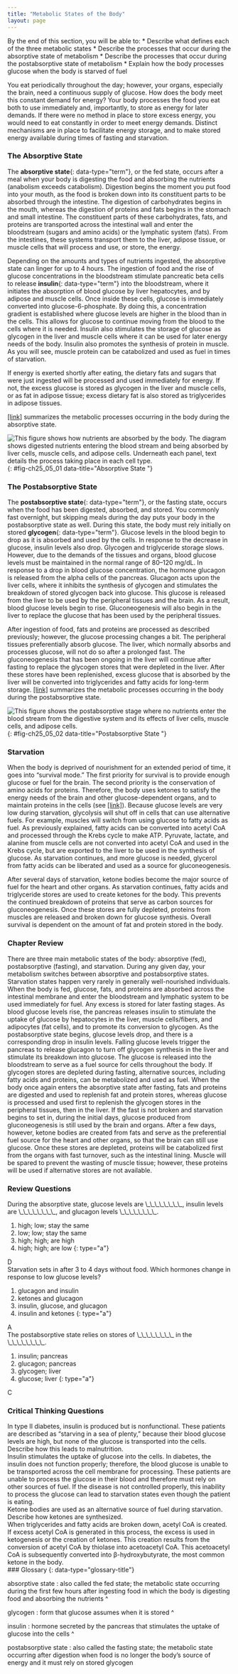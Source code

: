 ```yaml
---
title: "Metabolic States of the Body"
layout: page
---
```



<div data-type="abstract" markdown="1">
By the end of this section, you will be able to:
* Describe what defines each of the three metabolic states
* Describe the processes that occur during the absorptive state of metabolism
* Describe the processes that occur during the postabsorptive state of metabolism
* Explain how the body processes glucose when the body is starved of fuel

</div>

You eat periodically throughout the day; however, your organs, especially the brain, need a continuous supply of glucose. How does the body meet this constant demand for energy? Your body processes the food you eat both to use immediately and, importantly, to store as energy for later demands. If there were no method in place to store excess energy, you would need to eat constantly in order to meet energy demands. Distinct mechanisms are in place to facilitate energy storage, and to make stored energy available during times of fasting and starvation.

### The Absorptive State

The **absorptive state**{: data-type="term"}, or the fed state, occurs after a meal when your body is digesting the food and absorbing the nutrients (anabolism exceeds catabolism). Digestion begins the moment you put food into your mouth, as the food is broken down into its constituent parts to be absorbed through the intestine. The digestion of carbohydrates begins in the mouth, whereas the digestion of proteins and fats begins in the stomach and small intestine. The constituent parts of these carbohydrates, fats, and proteins are transported across the intestinal wall and enter the bloodstream (sugars and amino acids) or the lymphatic system (fats). From the intestines, these systems transport them to the liver, adipose tissue, or muscle cells that will process and use, or store, the energy.

Depending on the amounts and types of nutrients ingested, the absorptive state can linger for up to 4 hours. The ingestion of food and the rise of glucose concentrations in the bloodstream stimulate pancreatic beta cells to release **insulin**{: data-type="term"} into the bloodstream, where it initiates the absorption of blood glucose by liver hepatocytes, and by adipose and muscle cells. Once inside these cells, glucose is immediately converted into glucose-6-phosphate. By doing this, a concentration gradient is established where glucose levels are higher in the blood than in the cells. This allows for glucose to continue moving from the blood to the cells where it is needed. Insulin also stimulates the storage of glucose as glycogen in the liver and muscle cells where it can be used for later energy needs of the body. Insulin also promotes the synthesis of protein in muscle. As you will see, muscle protein can be catabolized and used as fuel in times of starvation.

If energy is exerted shortly after eating, the dietary fats and sugars that were just ingested will be processed and used immediately for energy. If not, the excess glucose is stored as glycogen in the liver and muscle cells, or as fat in adipose tissue; excess dietary fat is also stored as triglycerides in adipose tissues.

[\[link\]](#fig-ch25_05_01) summarizes the metabolic processes occurring in the body during the absorptive state.

 ![This figure shows how nutrients are absorbed by the body. The diagram shows digested nutrients entering the blood stream and being absorbed by liver cells, muscle cells, and adipose cells. Underneath each panel, text details the process taking place in each cell type.](../resources/2521_The_Absorptive_Stage.jpg "During the absorptive state, the body digests food and absorbs the nutrients."){: #fig-ch25_05_01 data-title="Absorptive State "}

### The Postabsorptive State

The **postabsorptive state**{: data-type="term"}, or the fasting state, occurs when the food has been digested, absorbed, and stored. You commonly fast overnight, but skipping meals during the day puts your body in the postabsorptive state as well. During this state, the body must rely initially on stored **glycogen**{: data-type="term"}. Glucose levels in the blood begin to drop as it is absorbed and used by the cells. In response to the decrease in glucose, insulin levels also drop. Glycogen and triglyceride storage slows. However, due to the demands of the tissues and organs, blood glucose levels must be maintained in the normal range of 80–120 mg/dL. In response to a drop in blood glucose concentration, the hormone glucagon is released from the alpha cells of the pancreas. Glucagon acts upon the liver cells, where it inhibits the synthesis of glycogen and stimulates the breakdown of stored glycogen back into glucose. This glucose is released from the liver to be used by the peripheral tissues and the brain. As a result, blood glucose levels begin to rise. Gluconeogenesis will also begin in the liver to replace the glucose that has been used by the peripheral tissues.

After ingestion of food, fats and proteins are processed as described previously; however, the glucose processing changes a bit. The peripheral tissues preferentially absorb glucose. The liver, which normally absorbs and processes glucose, will not do so after a prolonged fast. The gluconeogenesis that has been ongoing in the liver will continue after fasting to replace the glycogen stores that were depleted in the liver. After these stores have been replenished, excess glucose that is absorbed by the liver will be converted into triglycerides and fatty acids for long-term storage. [\[link\]](#fig-ch25_05_02) summarizes the metabolic processes occurring in the body during the postabsorptive state.

 ![This figure shows the postabsorptive stage where no nutrients enter the blood stream from the digestive system and its effects of liver cells, muscle cells, and adipose cells.](../resources/2522_The_Postabsorptive_Stage.jpg "During the postabsorptive state, the body must rely on stored glycogen for energy."){: #fig-ch25_05_02 data-title="Postabsorptive State "}

### Starvation

When the body is deprived of nourishment for an extended period of time, it goes into “survival mode.” The first priority for survival is to provide enough glucose or fuel for the brain. The second priority is the conservation of amino acids for proteins. Therefore, the body uses ketones to satisfy the energy needs of the brain and other glucose-dependent organs, and to maintain proteins in the cells (see [\[link\]](/m46489#fig-ch25_01_01)). Because glucose levels are very low during starvation, glycolysis will shut off in cells that can use alternative fuels. For example, muscles will switch from using glucose to fatty acids as fuel. As previously explained, fatty acids can be converted into acetyl CoA and processed through the Krebs cycle to make ATP. Pyruvate, lactate, and alanine from muscle cells are not converted into acetyl CoA and used in the Krebs cycle, but are exported to the liver to be used in the synthesis of glucose. As starvation continues, and more glucose is needed, glycerol from fatty acids can be liberated and used as a source for gluconeogenesis.

After several days of starvation, ketone bodies become the major source of fuel for the heart and other organs. As starvation continues, fatty acids and triglyceride stores are used to create ketones for the body. This prevents the continued breakdown of proteins that serve as carbon sources for gluconeogenesis. Once these stores are fully depleted, proteins from muscles are released and broken down for glucose synthesis. Overall survival is dependent on the amount of fat and protein stored in the body.

### Chapter Review

There are three main metabolic states of the body: absorptive (fed), postabsorptive (fasting), and starvation. During any given day, your metabolism switches between absorptive and postabsorptive states. Starvation states happen very rarely in generally well-nourished individuals. When the body is fed, glucose, fats, and proteins are absorbed across the intestinal membrane and enter the bloodstream and lymphatic system to be used immediately for fuel. Any excess is stored for later fasting stages. As blood glucose levels rise, the pancreas releases insulin to stimulate the uptake of glucose by hepatocytes in the liver, muscle cells/fibers, and adipocytes (fat cells), and to promote its conversion to glycogen. As the postabsorptive state begins, glucose levels drop, and there is a corresponding drop in insulin levels. Falling glucose levels trigger the pancreas to release glucagon to turn off glycogen synthesis in the liver and stimulate its breakdown into glucose. The glucose is released into the bloodstream to serve as a fuel source for cells throughout the body. If glycogen stores are depleted during fasting, alternative sources, including fatty acids and proteins, can be metabolized and used as fuel. When the body once again enters the absorptive state after fasting, fats and proteins are digested and used to replenish fat and protein stores, whereas glucose is processed and used first to replenish the glycogen stores in the peripheral tissues, then in the liver. If the fast is not broken and starvation begins to set in, during the initial days, glucose produced from gluconeogenesis is still used by the brain and organs. After a few days, however, ketone bodies are created from fats and serve as the preferential fuel source for the heart and other organs, so that the brain can still use glucose. Once these stores are depleted, proteins will be catabolized first from the organs with fast turnover, such as the intestinal lining. Muscle will be spared to prevent the wasting of muscle tissue; however, these proteins will be used if alternative stores are not available.

### Review Questions

<div data-type="exercise">
<div data-type="problem" markdown="1">
During the absorptive state, glucose levels are \_\_\_\_\_\_\_\_, insulin levels are \_\_\_\_\_\_\_\_, and glucagon levels \_\_\_\_\_\_\_\_.

1.  high; low; stay the same
2.  low; low; stay the same
3.  high; high; are high
4.  high; high; are low
{: type="a"}

</div>
<div data-type="solution" markdown="1">
D

</div>
</div>

<div data-type="exercise">
<div data-type="problem" markdown="1">
Starvation sets in after 3 to 4 days without food. Which hormones change in response to low glucose levels?

1.  glucagon and insulin
2.  ketones and glucagon
3.  insulin, glucose, and glucagon
4.  insulin and ketones
{: type="a"}

</div>
<div data-type="solution" markdown="1">
A

</div>
</div>

<div data-type="exercise">
<div data-type="problem" markdown="1">
The postabsorptive state relies on stores of \_\_\_\_\_\_\_\_ in the \_\_\_\_\_\_\_\_.

1.  insulin; pancreas
2.  glucagon; pancreas
3.  glycogen; liver
4.  glucose; liver
{: type="a"}

</div>
<div data-type="solution" markdown="1">
C

</div>
</div>

### Critical Thinking Questions

<div data-type="exercise">
<div data-type="problem" markdown="1">
In type II diabetes, insulin is produced but is nonfunctional. These patients are described as “starving in a sea of plenty,” because their blood glucose levels are high, but none of the glucose is transported into the cells. Describe how this leads to malnutrition.

</div>
<div data-type="solution" markdown="1">
Insulin stimulates the uptake of glucose into the cells. In diabetes, the insulin does not function properly; therefore, the blood glucose is unable to be transported across the cell membrane for processing. These patients are unable to process the glucose in their blood and therefore must rely on other sources of fuel. If the disease is not controlled properly, this inability to process the glucose can lead to starvation states even though the patient is eating.

</div>
</div>

<div data-type="exercise">
<div data-type="problem" markdown="1">
Ketone bodies are used as an alternative source of fuel during starvation. Describe how ketones are synthesized.

</div>
<div data-type="solution" markdown="1">
When triglycerides and fatty acids are broken down, acetyl CoA is created. If excess acetyl CoA is generated in this process, the excess is used in ketogenesis or the creation of ketones. This creation results from the conversion of acetyl CoA by thiolase into acetoacetyl CoA. This acetoacetyl CoA is subsequently converted into β-hydroxybutyrate, the most common ketone in the body.

</div>
</div>

<div data-type="glossary" markdown="1">
### Glossary
{: data-type="glossary-title"}

absorptive state
: also called the fed state; the metabolic state occurring during the first few hours after ingesting food in which the body is digesting food and absorbing the nutrients
^

glycogen
: form that glucose assumes when it is stored
^

insulin
: hormone secreted by the pancreas that stimulates the uptake of glucose into the cells
^

postabsorptive state
: also called the fasting state; the metabolic state occurring after digestion when food is no longer the body’s source of energy and it must rely on stored glycogen

</div>

